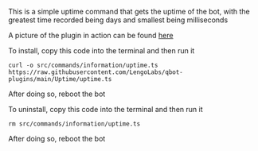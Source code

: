 This is a simple uptime command that gets the uptime of the bot, with the greatest time recorded being days and smallest being milliseconds

A picture of the plugin in action can be found [here](https://i.imgur.com/Cpqfagb.png)

To install, copy this code into the terminal and then run it

``curl -o src/commands/information/uptime.ts https://raw.githubusercontent.com/LengoLabs/qbot-plugins/main/Uptime/uptime.ts``

After doing so, reboot the bot

To uninstall, copy this code into the terminal and then run it

``rm src/commands/information/uptime.ts``

After doing so, reboot the bot
